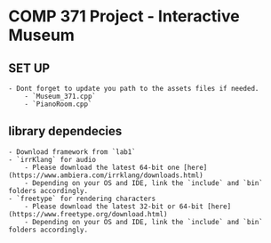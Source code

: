 # COMP 371 Project - Interactive Museum

## SET UP
    - Dont forget to update you path to the assets files if needed.
        - `Museum_371.cpp`
        - `PianoRoom.cpp`

## library dependecies
    - Download framework from `lab1`
    - `irrKlang` for audio 
        - Please download the latest 64-bit one [here](https://www.ambiera.com/irrklang/downloads.html)
        - Depending on your OS and IDE, link the `include` and `bin` folders accordingly.
    - `freetype` for rendering characters 
        - Please download the latest 32-bit or 64-bit [here](https://www.freetype.org/download.html)
        - Depending on your OS and IDE, link the `include` and `bin` folders accordingly.
    

